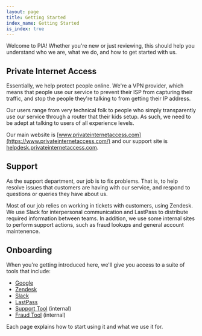 ```yaml
---
layout: page
title: Getting Started
index_name: Getting Started
is_index: true
---
```

Welcome to PIA! Whether you're new or just reviewing, this should help you understand who we are, what we do, and how to get started with us.


## Private Internet Access

Essentially, we help protect people online. We're a VPN provider, which means that people use our service to prevent their ISP from capturing their traffic, and stop the people they're talking to from getting their IP address.

Our users range from very technical folk to people who simply transparently use our service through a router that their kids setup. As such, we need to be adept at talking to users of all experience levels.

Our main website is [www.privateinternetaccess.com](https://www.privateinternetaccess.com/) and our support site is [helpdesk.privateinternetaccess.com](https://helpdesk.privateinternetaccess.com/hc/en-us).


## Support

As the support department, our job is to fix problems. That is, to help resolve issues that customers are having with our service, and respond to questions or queries they have about us.

Most of our job relies on working in tickets with customers, using Zendesk. We use Slack for interpersonal communication and LastPass to distribute required information between teams. In addition, we use some internal sites to perform support actions, such as fraud lookups and general account maintenence.


## Onboarding

When you're getting introduced here, we'll give you access to a suite of tools that include:

- [Google]({{site.baseurl}}/services/google.html)
- [Zendesk]({{site.baseurl}}/services/zendesk.html)
- [Slack]({{site.baseurl}}/services/slack.html)
- [LastPass]({{site.baseurl}}/services/lastpass.html)
- [Support Tool]({{site.baseurl}}/internal/support.html) (internal)
- [Fraud Tool]({{site.baseurl}}/internal/fraud.html) (internal)

Each page explains how to start using it and what we use it for.
